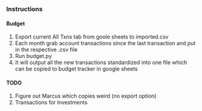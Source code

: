 ### Instructions
#### Budget
1. Export current All Txns tab from goole sheets to imported.csv
1. Each month grab account transactions since the last transaction and put in the respective .csv file
1. Run budget.py
1. It will output all the new transactions standardized into one file which can be copied to budget tracker in google sheets 

#### TODO
1. Figure out Marcus which copies weird (no export option)
1. Transactions for Investments